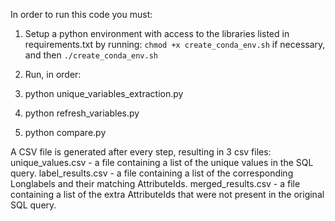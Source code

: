 In order to run this code you must:

1. Setup a python environment with access to the libraries listed in requirements.txt by running:
   `chmod +x create_conda_env.sh` if necessary, and then
   `./create_conda_env.sh`
   
2. Run, in order:
  1. python unique_variables_extraction.py
  2. python refresh_variables.py
  3. python compare.py

A CSV file is generated after every step, resulting in 3 csv files:
unique_values.csv - a file containing a list of the unique values in the SQL query.
label_results.csv - a file containing a list of the corresponding Longlabels and their matching AttributeIds.
merged_results.csv - a file containing a list of the extra AttributeIds that were not present in the original SQL query.
